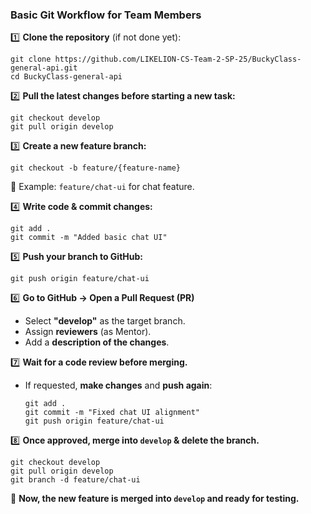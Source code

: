 ### **Basic Git Workflow for Team Members**

1️⃣ **Clone the repository** (if not done yet):

```
git clone https://github.com/LIKELION-CS-Team-2-SP-25/BuckyClass-general-api.git
cd BuckyClass-general-api
```

2️⃣ **Pull the latest changes before starting a new task:**

```
git checkout develop
git pull origin develop
```

3️⃣ **Create a new feature branch:**

```
git checkout -b feature/{feature-name}
```

📌 Example: `feature/chat-ui` for chat feature.

4️⃣ **Write code & commit changes:**

```
git add .
git commit -m "Added basic chat UI"
```

5️⃣ **Push your branch to GitHub:**

```
git push origin feature/chat-ui
```

6️⃣ **Go to GitHub → Open a Pull Request (PR)**

-   Select **"develop"** as the target branch.
-   Assign **reviewers** (as Mentor).
-   Add a **description of the changes**.

7️⃣ **Wait for a code review before merging.**

-   If requested, **make changes** and **push again**:
    ```
    git add .
    git commit -m "Fixed chat UI alignment"
    git push origin feature/chat-ui
    ```

8️⃣ **Once approved, merge into `develop` & delete the branch.**

```
git checkout develop
git pull origin develop
git branch -d feature/chat-ui
```

📌 **Now, the new feature is merged into `develop` and ready for testing.**